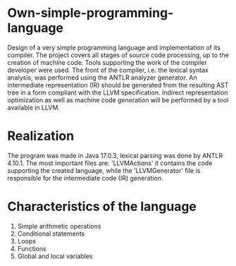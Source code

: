 # Own-simple-programming-language
Design of a very simple programming language and implementation of its compiler. The project covers all stages of source code processing, up to the creation of machine code. Tools supporting the work of the compiler developer were used.  The front of the compiler, i.e. the lexical syntax analysis, was performed using the ANTLR analyzer generator. An intermediate representation (IR) should be generated from the resulting AST tree in a form compliant with the LLVM specification. Indirect representation optimization as well as machine code generation will be performed by a tool available in LLVM.

# Realization
The program was made in Java 17.0.3, lexical parsing was done by ANTLR 4.10.1. The most important files are: 'LLVMActions' it contains the code supporting the created language, while the 'LLVMGenerator' file is responsible for the intermediate code (IR) generation.

# Characteristics of the language
1. Simple arithmetic operations
2. Conditional statements
3. Loops
4. Functions
5. Global and local variables
